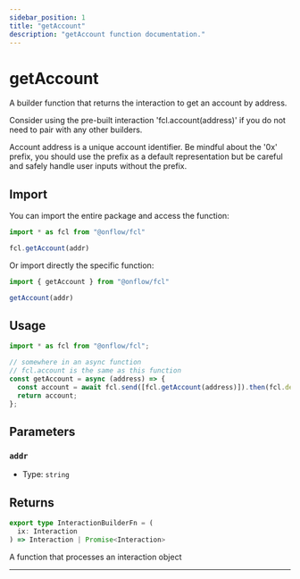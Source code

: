 ```yaml
---
sidebar_position: 1
title: "getAccount"
description: "getAccount function documentation."
---
```


<!-- THIS DOCUMENT IS AUTO-GENERATED FROM [onflow/fcl/../sdk/src/build/build-get-account.ts](https://github.com/onflow/fcl-js/tree/master/packages/fcl/../sdk/src/build/build-get-account.ts). DO NOT EDIT MANUALLY -->

# getAccount

A builder function that returns the interaction to get an account by address.

Consider using the pre-built interaction 'fcl.account(address)' if you do not need to pair with any other builders.

Account address is a unique account identifier. Be mindful about the '0x' prefix, you should use the prefix as a default representation but be careful and safely handle user inputs without the prefix.

## Import

You can import the entire package and access the function:

```typescript
import * as fcl from "@onflow/fcl"

fcl.getAccount(addr)
```

Or import directly the specific function:

```typescript
import { getAccount } from "@onflow/fcl"

getAccount(addr)
```

## Usage

```typescript
import * as fcl from "@onflow/fcl";

// somewhere in an async function
// fcl.account is the same as this function
const getAccount = async (address) => {
  const account = await fcl.send([fcl.getAccount(address)]).then(fcl.decode);
  return account;
};
```

## Parameters

### `addr` 


- Type: `string`


## Returns

```typescript
export type InteractionBuilderFn = (
  ix: Interaction
) => Interaction | Promise<Interaction>
```


A function that processes an interaction object

---
